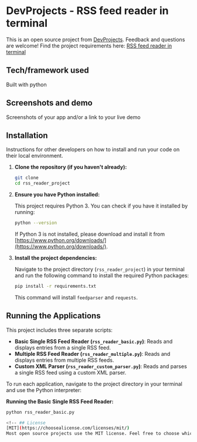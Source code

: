 # DevProjects - RSS feed reader in terminal

This is an open source project from [DevProjects](http://www.codementor.io/projects). Feedback and questions are welcome!
Find the project requirements here: [RSS feed reader in terminal](https://www.codementor.io/projects/tool/rss-feed-reader-in-terminal-atx32jp82q)

## Tech/framework used
Built with python

## Screenshots and demo
Screenshots of your app and/or a link to your live demo

## Installation
Instructions for other developers on how to install and run your code on their local environment.


1.  **Clone the repository (if you haven't already):**

    ```bash
    git clone 
    cd rss_reader_project
    ```

   

2.  **Ensure you have Python installed:**

    This project requires Python 3. You can check if you have it installed by running:

    ```bash
    python --version
    ```

    If Python 3 is not installed, please download and install it from [https://www.python.org/downloads/](https://www.python.org/downloads/).

3.  **Install the project dependencies:**

    Navigate to the project directory (`rss_reader_project`) in your terminal and run the following command to install the required Python packages:

    ```bash
    pip install -r requirements.txt
    ```

    This command will install `feedparser` and `requests`.

## Running the Applications

This project includes three separate scripts:

* **Basic Single RSS Feed Reader (`rss_reader_basic.py`)**: Reads and displays entries from a single RSS feed.
* **Multiple RSS Feed Reader (`rss_reader_multiple.py`)**: Reads and displays entries from multiple RSS feeds.
* **Custom XML Parser (`rss_reader_custom_parser.py`)**: Reads and parses a single RSS feed using a custom XML parser.

To run each application, navigate to the project directory in your terminal and use the Python interpreter:

**Running the Basic Single RSS Feed Reader:**

```bash
python rss_reader_basic.py

<!-- ## License
[MIT](https://choosealicense.com/licenses/mit/)
Most open source projects use the MIT license. Feel free to choose whichever license you prefer. -->
